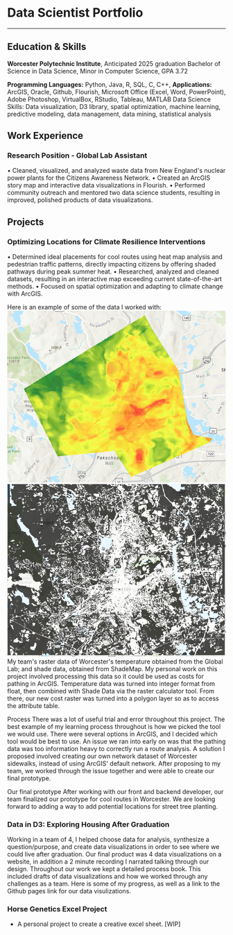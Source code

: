 # Data Scientist Portfolio
---
## Education &  Skills
**Worcester Polytechnic Institute**, Anticipated 2025 graduation
Bachelor of Science in Data Science, Minor in Computer Science, GPA 3.72

**Programming Languages:** Python, Java, R, SQL, C, C++, 
**Applications:** ArcGIS, Oracle, Github, Flourish, Microsoft Office (Excel, Word, PowerPoint), Adobe Photoshop, VirtualBox, RStudio, Tableau, MATLAB
Data Science Skills: Data visualization, D3 library, spatial optimization, machine learning, predictive modeling, data management, data mining, statistical analysis

## Work Experience
### Research Position - Global Lab Assistant
•	Cleaned, visualized, and analyzed waste data from New England's nuclear power plants for the Citizens Awareness Network.
•	Created an ArcGIS story map and interactive data visualizations in Flourish.
•	Performed community outreach and mentored two data science students, resulting in improved, polished products of data visualizations. 

## Projects
### Optimizing Locations for Climate Resilience Interventions
•	Determined ideal placements for cool routes using heat map analysis and pedestrian traffic patterns, directly impacting citizens by offering shaded pathways during peak summer heat.
•	Researched, analyzed and cleaned datasets, resulting in an interactive map exceeding current state-of-the-art methods. 
•	Focused on spatial optimization and adapting to climate change with ArcGIS.

Here is an example of some of the data I worked with: 
![Raster Data](/pngs/temperature.png)
![Shade Data](/pngs/shade.png)
My team's raster data of Worcester's temperature obtained from the Global Lab; and shade data, obtained from ShadeMap. My personal work on this project involved processing this data so it could be used as costs for pathing in ArcGIS. Temperature data was turned into integer format from float, then combined with Shade Data via the raster calculator tool. From there, our new cost raster was turned into a polygon layer so as to access the attribute table. 

Process
There was a lot of useful trial and error throughout this project. The best example of my learning process throughout is how we picked the tool we would use. There were several options in ArcGIS, and I decided which tool would be best to use. An issue we ran into early on was that the pathing data was too information heavy to correctly run a route analysis. A solution I proposed involved creating our own network dataset of Worcester sidewalks, instead of using ArcGIS' default network. After proposing to my team, we worked through the issue together and were able to create our final prototype. 

Our final prototype
After working with our front and backend developer, our team finalized our prototype for cool routes in Worcester. We are looking forward to adding a way to add potential locations for street tree planting. 

### Data in D3: Exploring Housing After Graduation
Working in a team of 4, I helped choose data for analysis, synthesize a question/purpose, and create data visualizations in order to see where we could live after graduation. Our final product was 4 data visualizations on a website, in addition a 2 minute recording I narrated talking through our design. 
Throughout our work we kept a detailed process book. This included drafts of data visualizations and how we worked through any challenges as a team. Here is some of my progress, as well as a link to the Github pages link for our data visulizations. 


### Horse Genetics Excel Project
 - A personal project to create a creative excel sheet. [WIP]
